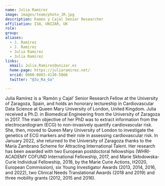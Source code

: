 ```yaml
---
name: Julia Ramírez
image: images/team/photo_JR.jpg
description: Ramón y Cajal Senior Researcher
affiliation: I3A, UNIZAR, UK
role:
group:
aliases:
  - J. Ramírez
  - J. Ramirez
  - Julia Ramirez
  - Julia Ramírez
links:
  email: Julia.Ramirez@unizar.es
  home-page: https://juliaramirez.net/
  orcid: 0000-0003-4130-5866
  twitter: "@Ju_Ra_Ga"

---
```


Julia Ramírez is a ‘Ramón y Cajal’ Senior Research Fellow at the University of Zaragoza, Spain, and holds an honorary lectureship in Cardiovascular Data Science at Queen Mary University of London, United Kingdom. Julia received a Ph.D. in Biomedical Engineering from the University of Zaragoza in 2017. The main objective of her PhD was to extract information from the electrocardiogram (ECG) to non-invasively quantify cardiovascular risk. She, then, moved to Queen Mary University of London to investigate the genetics of ECG markers and their role in assessing cardiovascular risk. In January 2022, she returned to the University of Zaragoza thanks to the María Zambrano Scheme for Attracting International Talent. Her research has been awarded with two European postdoctoral fellowships (WHRI-ACADEMY COFUND International Fellowship, 2017, and Marie Skłodowska-Curie Individual Fellowship, 2018, by the Marie Curie Actions, H2020, European Commission), six Young Investigator Awards (2013, 2014, 2016, and 2022), two Clinical Needs Translational Awards (2018 and 2019) and three mobility grants (2012, 2015 and 2016).
